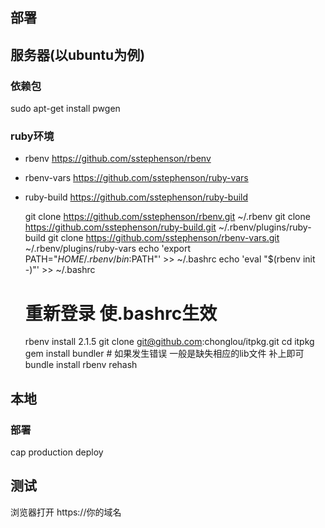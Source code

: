 部署
---------
## 服务器(以ubuntu为例)
### 依赖包
  sudo apt-get install pwgen
### ruby环境
 * rbenv https://github.com/sstephenson/rbenv
 * rbenv-vars  https://github.com/sstephenson/ruby-vars
 * ruby-build https://github.com/sstephenson/ruby-build


    git clone https://github.com/sstephenson/rbenv.git ~/.rbenv
    git clone https://github.com/sstephenson/ruby-build.git ~/.rbenv/plugins/ruby-build
    git clone https://github.com/sstephenson/rbenv-vars.git ~/.rbenv/plugins/ruby-vars
    echo 'export PATH="$HOME/.rbenv/bin:$PATH"' >> ~/.bashrc
    echo 'eval "$(rbenv init -)"' >> ~/.bashrc
    # 重新登录 使.bashrc生效
    rbenv install 2.1.5
    git clone git@github.com:chonglou/itpkg.git
    cd itpkg
    gem install bundler # 如果发生错误 一般是缺失相应的lib文件 补上即可
    bundle install
    rbenv rehash


## 本地
### 部署
  cap production deploy


## 测试
浏览器打开 https://你的域名
